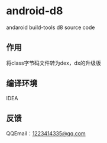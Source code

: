 # android-d8
andaroid build-tools d8 source code

## 作用
将class字节码文件转为dex，dx的升级版

## 编译环境
IDEA

## 反馈
QQEmail：1223414335@qq.com
